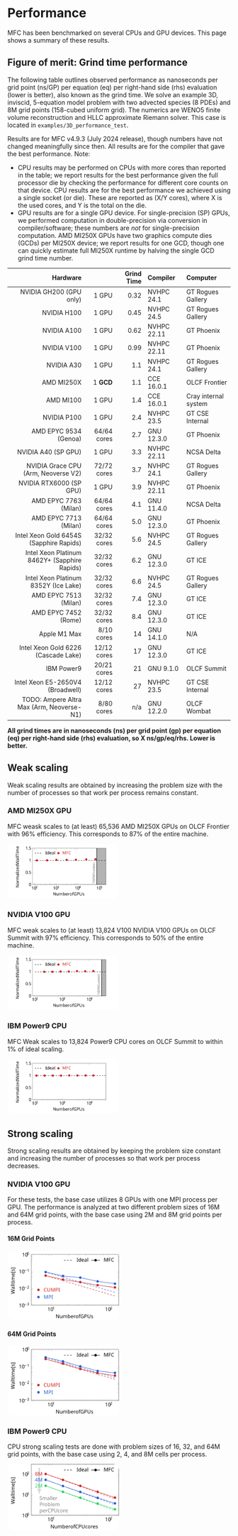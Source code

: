# Performance

MFC has been benchmarked on several CPUs and GPU devices.
This page shows a summary of these results.

## Figure of merit: Grind time performance

The following table outlines observed performance as nanoseconds per grid point (ns/GP) per equation (eq) per right-hand side (rhs) evaluation (lower is better), also known as the grind time.
We solve an example 3D, inviscid, 5-equation model problem with two advected species (8 PDEs) and 8M grid points (158-cubed uniform grid).
The numerics are WENO5 finite volume reconstruction and HLLC approximate Riemann solver.
This case is located in `examples/3D_performance_test`.

Results are for MFC v4.9.3 (July 2024 release), though numbers have not changed meaningfully since then.
All results are for the compiler that gave the best performance.
Note:
* CPU results may be performed on CPUs with more cores than reported in the table; we report results for the best performance given the full processor die by checking the performance for different core counts on that device. CPU results are for the best performance we achieved using a single socket (or die).
These are reported as (X/Y cores), where X is the used cores, and Y is the total on the die.
* GPU results are for a single GPU device. For single-precision (SP) GPUs, we performed computation in double-precision via conversion in compiler/software; these numbers are _not_ for single-precision computation. AMD MI250X GPUs have two graphics compute dies (GCDs) per MI250X device; we report results for one GCD, though one can quickly estimate full MI250X runtime by halving the single GCD grind time number.

| Hardware                                     |                 | Grind Time     | Compiler             | Computer     |
| ---:                                         | ----:           | ----:          | :---                 | :---         | 
| NVIDIA GH200 (GPU only)                      | 1 GPU           | 0.32           | NVHPC 24.1           | GT Rogues Gallery  |
| NVIDIA H100                                  | 1 GPU           | 0.45           | NVHPC 24.5           | GT Rogues Gallery  |
| NVIDIA A100                                  | 1 GPU           | 0.62           | NVHPC 22.11          | GT Phoenix  |
| NVIDIA V100                                  | 1 GPU           | 0.99           | NVHPC 22.11          | GT Phoenix  |
| NVIDIA A30                                   | 1 GPU           | 1.1            | NVHPC 24.1           | GT Rogues Gallery  |
| AMD MI250X                                   | 1 __GCD__       | 1.1            | CCE 16.0.1           | OLCF Frontier |
| AMD MI100                                    | 1 GPU           | 1.4            | CCE 16.0.1           | Cray internal system |
| NVIDIA P100                                  | 1 GPU           | 2.4            | NVHPC 23.5           | GT CSE Internal  |
| AMD EPYC 9534 (Genoa)                        | 64/64 cores     | 2.7            | GNU 12.3.0           | GT Phoenix  |
| NVIDIA A40 (SP GPU)                          | 1 GPU           | 3.3            | NVHPC 22.11          | NCSA Delta  |
| NVIDIA Grace CPU (Arm, Neoverse V2)          | 72/72 cores     | 3.7            | NVHPC 24.1           | GT Rogues Gallery  |
| NVIDIA RTX6000 (SP GPU)                      | 1 GPU           | 3.9            | NVHPC 22.11          | GT Phoenix  |
| AMD EPYC 7763 (Milan)                        | 64/64 cores     | 4.1            | GNU 11.4.0           | NCSA Delta  |
| AMD EPYC 7713 (Milan)                        | 64/64 cores     | 5.0            | GNU 12.3.0           | GT Phoenix  |
| Intel Xeon Gold 6454S (Sapphire Rapids)      | 32/32 cores     | 5.6            | NVHPC 24.5           | GT Rogues Gallery  |
| Intel Xeon Platinum 8462Y+ (Sapphire Rapids) | 32/32 cores     | 6.2            | GNU 12.3.0           | GT ICE  |
| Intel Xeon Platinum 8352Y (Ice Lake)         | 32/32 cores     | 6.6            | NVHPC 24.5           | GT Rogues Gallery  |
| AMD EPYC 7513 (Milan)                        | 32/32 cores     | 7.4            | GNU 12.3.0           | GT ICE  |
| AMD EPYC 7452 (Rome)                         | 32/32 cores     | 8.4            | GNU 12.3.0           | GT ICE  |
| Apple M1 Max                                 |  8/10 cores     | 14             | GNU 14.1.0           | N/A     |
| Intel Xeon Gold 6226 (Cascade Lake)          | 12/12 cores     | 17             | GNU 12.3.0           | GT ICE  |
| IBM Power9                                   | 20/21 cores     | 21             | GNU 9.1.0            | OLCF Summit |
| Intel Xeon E5-2650V4 (Broadwell)             | 12/12 cores     | 27             | NVHPC 23.5           | GT CSE Internal  |
| TODO: Ampere Altra Max (Arm, Neoverse-N1)          |  8/80 cores     | n/a            | GNU 12.2.0           | OLCF Wombat  | 

__All grind times are in nanoseconds (ns) per grid point (gp) per equation (eq) per right-hand side (rhs) evaluation, so X ns/gp/eq/rhs. Lower is better.__

## Weak scaling

Weak scaling results are obtained by increasing the problem size with the number of processes so that work per process remains constant.

### AMD MI250X GPU

MFC weask scales to (at least) 65,536 AMD MI250X GPUs on OLCF Frontier with 96% efficiency.
This corresponds to 87% of the entire machine.

<img src="../res/weakScaling/frontier.svg" style="height: 50%; width:50%; border-radius: 10pt"/>

### NVIDIA V100 GPU

MFC weak scales to (at least) 13,824 V100 NVIDIA V100 GPUs on OLCF Summit with 97% efficiency.
This corresponds to 50% of the entire machine.

<img src="../res/weakScaling/summit.svg" style="height: 50%; width:50%; border-radius: 10pt"/>

### IBM Power9 CPU
MFC Weak scales to 13,824 Power9 CPU cores on OLCF Summit to within 1% of ideal scaling.

<img src="../res/weakScaling/cpuScaling.svg" style="height: 50%; width:50%; border-radius: 10pt"/>

## Strong scaling

Strong scaling results are obtained by keeping the problem size constant and increasing the number of processes so that work per process decreases.

### NVIDIA V100 GPU

For these tests, the base case utilizes 8 GPUs with one MPI process per GPU.
The performance is analyzed at two different problem sizes of 16M and 64M grid points, with the base case using 2M and 8M grid points per process.

#### 16M Grid Points

<img src="../res/strongScaling/strongScaling16.svg" style="width: 50%; border-radius: 10pt"/>

#### 64M Grid Points
<img src="../res/strongScaling/strongScaling64.svg" style="width: 50%; border-radius: 10pt"/>

### IBM Power9 CPU

CPU strong scaling tests are done with problem sizes of 16, 32, and 64M grid points, with the base case using 2, 4, and 8M cells per process.

<img src="../res/strongScaling/cpuStrongScaling.svg" style="width: 50%; border-radius: 10pt"/>
